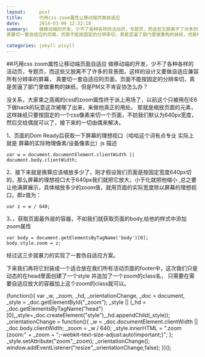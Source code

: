```yaml
---
layout:     post
title:      巧用css-zoom属性让移动端页面自适应
date:       2014-03-09 12:32:18
summary:    做移动端的开发，少不了各种各样的活动页，专题页，而这些又脱离不了许多的背景图，这样的设计又要做自适应兼容所有分辨率的屏幕，
真要切一套自适应的页面，页面不能按固定的分辨率切，真是苦逼了部门里做重构的妹纸，但是PM又不肯妥协怎么办？

categories: jekyll pixyll
---
```


##巧用css zoom属性让移动端页面自适应
做移动端的开发，少不了各种各样的活动页，专题页，而这些又脱离不了许多的背景图，这样的设计又要做自适应兼容所有分辨率的屏幕，
真要切一套自适应的页面，页面不能按固定的分辨率切，真是苦逼了部门里做重构的妹纸，但是PM又不肯妥协怎么办？

没关系，大家束之高阁的css的zoom属性终于派上用场了，以前这个只被用在IE6下做hack的玩意这次被哪了出来，来做他真正的用处。
那就是缩放页面的元素，这样妹纸只要按固定的一个css像素来切一个页面，不妨我们默认为640px宽度，
然后交给偶就可以了，接下来的一切由偶来解决。

1、页面的Dom Ready后获取一下屏幕的理想视口（哈哈这个词有点专业 实际上就是 屏幕的实际物理像素/设备像素比）js 描述 
    
    var w = document.documentElement.clientWidth || document.body.clientWidth;
    
2、接下来就是换算应该缩放多少了，刚才假设我们页面是按固定宽度640px切的，那么屏幕的理想视口大于640px我们就把它放大，小于化就把他缩小
,总之要让他满屏展示，具体缩放多少的zoom值，就用页面的实际宽度除以屏幕的理想视口，即z值为：

    var z = w / 640;
    
3、，获取页面最外层的容器，不如我们就获取页面的body,给他的样式中添加zoom属性

    var body = document.getElementsByTagName('body')[0];
    body.style.zoom = z;
    
经过这三步就暴力的实现了一套伪自适应方案。

下来我们再将它封装成一个适合放在我们所有活动页面的footer中，这次我们只是动态的在head里面创建了一个style 并追加了一个zoom的class名，
只需要在需要自适应放大的容器加上这个zoom的class就可以。

   
   (function(){
        var _w,
            _zoom,
            _hd, 
            _orientationChange,
            _doc = document,
            _style = _doc.getElementById("_zoom");
        _style || (_hd = _doc.getElementsByTagName("head")[0],_style=_doc.createElement("style"),_hd.appendChild(_style));
        _orientationChange = function(){
           _w    = _doc.documentElement.clientWidth || _doc.body.clientWidth;
           _zoom = _w / 640;
           _style.innerHTML = ".zoom {zoom:" + _zoom + ";-webkit-text-size-adjust:auto!important;}";
        };
        _style.setAttribute("zoom",_zoom);
        _orientationChange();
        window.addEventListener("resize",_orientationChange,false);
    })();